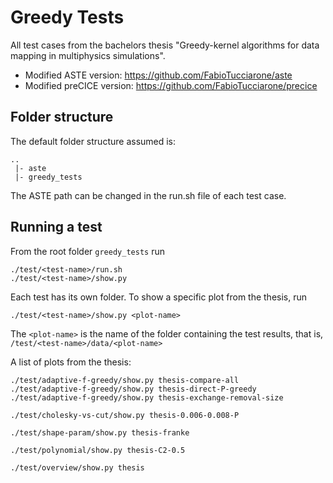 # Greedy Tests

All test cases from the bachelors thesis "Greedy-kernel algorithms for data mapping in multiphysics simulations".

- Modified ASTE version:    https://github.com/FabioTucciarone/aste
- Modified preCICE version: https://github.com/FabioTucciarone/precice

## Folder structure

The default folder structure assumed is:
```
..
 |- aste
 |- greedy_tests
```
The ASTE path can be changed in the run.sh file of each test case.

## Running a test

From the root folder ``greedy_tests`` run
```
./test/<test-name>/run.sh
./test/<test-name>/show.py
```
Each test has its own folder.
To show a specific plot from the thesis, run

```
./test/<test-name>/show.py <plot-name>
```
The ``<plot-name>`` is the name of the folder containing the test results, that is, ``/test/<test-name>/data/<plot-name>``

A list of plots from the thesis:
```
./test/adaptive-f-greedy/show.py thesis-compare-all
./test/adaptive-f-greedy/show.py thesis-direct-P-greedy
./test/adaptive-f-greedy/show.py thesis-exchange-removal-size

./test/cholesky-vs-cut/show.py thesis-0.006-0.008-P

./test/shape-param/show.py thesis-franke

./test/polynomial/show.py thesis-C2-0.5

./test/overview/show.py thesis
```